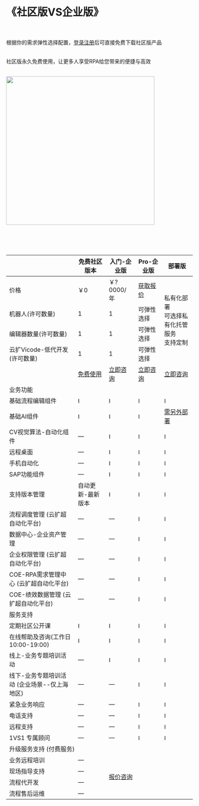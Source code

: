 # 《社区版VS企业版》

<br><br>根据你的需求弹性选择配置，[登录注册](https://auth.encoo.com/Account/Register?ReturnUrl=%2fconnect%2fauthorize%2fcallback%3fclient_id%3dencoo_console_v3%26redirect_uri%3dhttps%253A%252F%252Fconsole.encoo.com%252Fcallback%26response_type%3dcode%26scope%3dopenid%2520profile%2520apigateway%2520offline_access%26state%3d43a4f32cc2fe4b5f906c10e18f5b8d4d%26code_challenge%3dtYhQskRW1PrPByc8_6HdVkUKQ7H8ZnDvmDLXE6QBBIY%26code_challenge_method%3dS256%26response_mode%3dquery)后可直接免费下载社区版产品<br>

<br>社区版永久免费使用，让更多人享受RPA给您带来的便捷与高效<br><br>

<img width = '400'  src ="https://doria-encooacademyimages.oss-cn-shanghai.aliyuncs.com/2022/12/28/16722140831651.jpg"/>



<br><br><br>


<table>
<thead>
  <tr>
    <th></th>
    <th>免费社区版本</th>
    <th>入门-企业版</th>
    <th>Pro-企业版</th>
    <th>部署版</th>
  </tr>
</thead>
<tbody>
  <tr>
    <td>价格</td>
    <td>￥0</td>
    <td>￥?0000/年</td>
    <td><a href="https://www.encoo.com/contactus" target="_blank" rel="noopener noreferrer">获取报价</a></td>
    <td rowspan="4">私有化部署<br>可选择私有化托管服务<br>支持定制</td>
  </tr>
  <tr>
    <td>机器人(许可数量)</td>
    <td>1</td>
    <td>1</td>
    <td>可弹性选择</td>
  </tr>
  <tr>
    <td>编辑器数量(许可数量)</td>
    <td>1</td>
    <td>1</td>
    <td>可弹性选择</td>
  </tr>
  <tr>
    <td>云扩Vicode-低代开发(许可数量)</td>
    <td>1</td>
    <td>1</td>
    <td>可弹性选择</td>
  </tr>
  <tr>
    <td></td>
    <td><a href="https://www.encoo.com/download" target="_blank" rel="noopener noreferrer">免费使用</a></td>
    <td><a href="https://www.encoo.com/contactus" target="_blank" rel="noopener noreferrer">立即咨询</a></td>
    <td><a href="https://www.encoo.com/contactus" target="_blank" rel="noopener noreferrer">立即咨询</a></td>
    <td><a href="https://www.encoo.com/contactus" target="_blank" rel="noopener noreferrer">立即咨询</a></td>
  </tr>
  <tr>
    <td colspan="5">业务功能</td>
  </tr>
  <tr>
    <td>基础流程编辑组件</td>
    <td><img src="https://doria-encooacademyimages.oss-cn-shanghai.aliyuncs.com/2022/12/28/dui-gou.png" alt="Image" width="15" height="15"></td>
    <td><img src="https://doria-encooacademyimages.oss-cn-shanghai.aliyuncs.com/2022/12/28/dui-gou.png" alt="Image" width="15" height="15"></td>
    <td><img src="https://doria-encooacademyimages.oss-cn-shanghai.aliyuncs.com/2022/12/28/dui-gou.png" alt="Image" width="15" height="15"></td>
    <td><img src="https://doria-encooacademyimages.oss-cn-shanghai.aliyuncs.com/2022/12/28/dui-gou.png" alt="Image" width="15" height="15"></td>
  </tr>
  <tr>
    <td>基础AI组件</td>
    <td><img src="https://doria-encooacademyimages.oss-cn-shanghai.aliyuncs.com/2022/12/28/dui-gou.png" alt="Image" width="15" height="15"></td>
    <td><img src="https://doria-encooacademyimages.oss-cn-shanghai.aliyuncs.com/2022/12/28/dui-gou.png" alt="Image" width="15" height="15"></td>
    <td><img src="https://doria-encooacademyimages.oss-cn-shanghai.aliyuncs.com/2022/12/28/dui-gou.png" alt="Image" width="15" height="15"></td>
    <td><a href="https://www.encoo.com/contactus" target="_blank" rel="noopener noreferrer">需另外部署</a></td>
  </tr>
  <tr>
    <td>CV视觉算法-自动化组件</td>
    <td>—</td>
    <td><img src="https://doria-encooacademyimages.oss-cn-shanghai.aliyuncs.com/2022/12/28/dui-gou.png" alt="Image" width="15" height="15"></td>
    <td><img src="https://doria-encooacademyimages.oss-cn-shanghai.aliyuncs.com/2022/12/28/dui-gou.png" alt="Image" width="15" height="15"></td>
    <td><img src="https://doria-encooacademyimages.oss-cn-shanghai.aliyuncs.com/2022/12/28/dui-gou.png" alt="Image" width="15" height="15"></td>
  </tr>
  <tr>
    <td>远程桌面</td>
    <td>—</td>
    <td><img src="https://doria-encooacademyimages.oss-cn-shanghai.aliyuncs.com/2022/12/28/dui-gou.png" alt="Image" width="15" height="15"></td>
    <td><img src="https://doria-encooacademyimages.oss-cn-shanghai.aliyuncs.com/2022/12/28/dui-gou.png" alt="Image" width="15" height="15"></td>
    <td><img src="https://doria-encooacademyimages.oss-cn-shanghai.aliyuncs.com/2022/12/28/dui-gou.png" alt="Image" width="15" height="15"></td>
  </tr>
  <tr>
    <td>手机自动化</td>
    <td>—</td>
    <td><img src="https://doria-encooacademyimages.oss-cn-shanghai.aliyuncs.com/2022/12/28/dui-gou.png" alt="Image" width="15" height="15"></td>
    <td><img src="https://doria-encooacademyimages.oss-cn-shanghai.aliyuncs.com/2022/12/28/dui-gou.png" alt="Image" width="15" height="15"></td>
    <td><img src="https://doria-encooacademyimages.oss-cn-shanghai.aliyuncs.com/2022/12/28/dui-gou.png" alt="Image" width="15" height="15"></td>
  </tr>
  <tr>
    <td>SAP功能组件</td>
    <td>—</td>
    <td><img src="https://doria-encooacademyimages.oss-cn-shanghai.aliyuncs.com/2022/12/28/dui-gou.png" alt="Image" width="15" height="15"></td>
    <td><img src="https://doria-encooacademyimages.oss-cn-shanghai.aliyuncs.com/2022/12/28/dui-gou.png" alt="Image" width="15" height="15"></td>
    <td><img src="https://doria-encooacademyimages.oss-cn-shanghai.aliyuncs.com/2022/12/28/dui-gou.png" alt="Image" width="15" height="15"></td>
  </tr>
  <tr>
    <td>支持版本管理</td>
    <td>自动更新-最新版本</td>
    <td><img src="https://doria-encooacademyimages.oss-cn-shanghai.aliyuncs.com/2022/12/28/dui-gou.png" alt="Image" width="15" height="15"></td>
    <td><img src="https://doria-encooacademyimages.oss-cn-shanghai.aliyuncs.com/2022/12/28/dui-gou.png" alt="Image" width="15" height="15"></td>
    <td><img src="https://doria-encooacademyimages.oss-cn-shanghai.aliyuncs.com/2022/12/28/dui-gou.png" alt="Image" width="15" height="15"></td>
  </tr>
  <tr>
    <td>流程调度管理 (云扩超自动化平台)</td>
    <td>—</td>
    <td>—</td>
    <td><img src="https://doria-encooacademyimages.oss-cn-shanghai.aliyuncs.com/2022/12/28/dui-gou.png" alt="Image" width="15" height="15"></td>
    <td><img src="https://doria-encooacademyimages.oss-cn-shanghai.aliyuncs.com/2022/12/28/dui-gou.png" alt="Image" width="15" height="15"></td>
  </tr>
  <tr>
    <td>数据中心-企业资产管理</td>
    <td>—</td>
    <td>—</td>
    <td><img src="https://doria-encooacademyimages.oss-cn-shanghai.aliyuncs.com/2022/12/28/dui-gou.png" alt="Image" width="15" height="15"></td>
    <td><img src="https://doria-encooacademyimages.oss-cn-shanghai.aliyuncs.com/2022/12/28/dui-gou.png" alt="Image" width="15" height="15"></td>
  </tr>
  <tr>
    <td>企业权限管理 (云扩超自动化平台)</td>
    <td>—</td>
    <td>—</td>
    <td><img src="https://doria-encooacademyimages.oss-cn-shanghai.aliyuncs.com/2022/12/28/dui-gou.png" alt="Image" width="15" height="15"></td>
    <td><img src="https://doria-encooacademyimages.oss-cn-shanghai.aliyuncs.com/2022/12/28/dui-gou.png" alt="Image" width="15" height="15"></td>
  </tr>
  <tr>
    <td>COE-RPA需求管理中心 (云扩超自动化平台)</td>
    <td>—</td>
    <td>—</td>
    <td><img src="https://doria-encooacademyimages.oss-cn-shanghai.aliyuncs.com/2022/12/28/dui-gou.png" alt="Image" width="15" height="15"></td>
    <td><img src="https://doria-encooacademyimages.oss-cn-shanghai.aliyuncs.com/2022/12/28/dui-gou.png" alt="Image" width="15" height="15"></td>
  </tr>
  <tr>
    <td>COE-绩效数据管理 (云扩超自动化平台)</td>
    <td>—</td>
    <td>—</td>
    <td><img src="https://doria-encooacademyimages.oss-cn-shanghai.aliyuncs.com/2022/12/28/dui-gou.png" alt="Image" width="15" height="15"></td>
    <td><img src="https://doria-encooacademyimages.oss-cn-shanghai.aliyuncs.com/2022/12/28/dui-gou.png" alt="Image" width="15" height="15"></td>
  </tr>
  <tr>
    <td colspan="5">服务支持</td>
  </tr>
  <tr>
    <td>定期社区公开课</td>
    <td><img src="https://doria-encooacademyimages.oss-cn-shanghai.aliyuncs.com/2022/12/28/dui-gou.png" alt="Image" width="15" height="15"></td>
    <td><img src="https://doria-encooacademyimages.oss-cn-shanghai.aliyuncs.com/2022/12/28/dui-gou.png" alt="Image" width="15" height="15"></td>
    <td><img src="https://doria-encooacademyimages.oss-cn-shanghai.aliyuncs.com/2022/12/28/dui-gou.png" alt="Image" width="15" height="15"></td>
    <td><img src="https://doria-encooacademyimages.oss-cn-shanghai.aliyuncs.com/2022/12/28/dui-gou.png" alt="Image" width="15" height="15"></td>
  </tr>
  <tr>
    <td>在线帮助及咨询(工作日 10:00-19:00)</td>
    <td><img src="https://doria-encooacademyimages.oss-cn-shanghai.aliyuncs.com/2022/12/28/dui-gou.png" alt="Image" width="15" height="15"></td>
    <td><img src="https://doria-encooacademyimages.oss-cn-shanghai.aliyuncs.com/2022/12/28/dui-gou.png" alt="Image" width="15" height="15"></td>
    <td><img src="https://doria-encooacademyimages.oss-cn-shanghai.aliyuncs.com/2022/12/28/dui-gou.png" alt="Image" width="15" height="15"></td>
    <td><img src="https://doria-encooacademyimages.oss-cn-shanghai.aliyuncs.com/2022/12/28/dui-gou.png" alt="Image" width="15" height="15"></td>
  </tr>
  <tr>
    <td>线上-业务专题培训活动</td>
    <td>—</td>
    <td><img src="https://doria-encooacademyimages.oss-cn-shanghai.aliyuncs.com/2022/12/28/dui-gou.png" alt="Image" width="15" height="15"></td>
    <td><img src="https://doria-encooacademyimages.oss-cn-shanghai.aliyuncs.com/2022/12/28/dui-gou.png" alt="Image" width="15" height="15"></td>
    <td><img src="https://doria-encooacademyimages.oss-cn-shanghai.aliyuncs.com/2022/12/28/dui-gou.png" alt="Image" width="15" height="15"></td>
  </tr>
  <tr>
    <td>线下-业务专题培训活动 (企业场景--仅上海地区)</td>
    <td>—</td>
    <td>—</td>
    <td><img src="https://doria-encooacademyimages.oss-cn-shanghai.aliyuncs.com/2022/12/28/dui-gou.png" alt="Image" width="15" height="15"></td>
    <td><img src="https://doria-encooacademyimages.oss-cn-shanghai.aliyuncs.com/2022/12/28/dui-gou.png" alt="Image" width="15" height="15"></td>
  </tr>
  <tr>
    <td>紧急业务响应</td>
    <td>—</td>
    <td>—</td>
    <td><img src="https://doria-encooacademyimages.oss-cn-shanghai.aliyuncs.com/2022/12/28/dui-gou.png" alt="Image" width="15" height="15"></td>
    <td><img src="https://doria-encooacademyimages.oss-cn-shanghai.aliyuncs.com/2022/12/28/dui-gou.png" alt="Image" width="15" height="15"></td>
  </tr>
  <tr>
    <td>电话支持</td>
    <td>—</td>
    <td>—</td>
    <td><img src="https://doria-encooacademyimages.oss-cn-shanghai.aliyuncs.com/2022/12/28/dui-gou.png" alt="Image" width="15" height="15"></td>
    <td><img src="https://doria-encooacademyimages.oss-cn-shanghai.aliyuncs.com/2022/12/28/dui-gou.png" alt="Image" width="15" height="15"></td>
  </tr>
  <tr>
    <td>远程支持</td>
    <td>—</td>
    <td>—</td>
    <td><img src="https://doria-encooacademyimages.oss-cn-shanghai.aliyuncs.com/2022/12/28/dui-gou.png" alt="Image" width="15" height="15"></td>
    <td><img src="https://doria-encooacademyimages.oss-cn-shanghai.aliyuncs.com/2022/12/28/dui-gou.png" alt="Image" width="15" height="15"></td>
  </tr>
  <tr>
    <td>1VS1 专属顾问</td>
    <td>—</td>
    <td>—</td>
    <td><img src="https://doria-encooacademyimages.oss-cn-shanghai.aliyuncs.com/2022/12/28/dui-gou.png" alt="Image" width="15" height="15"></td>
    <td><img src="https://doria-encooacademyimages.oss-cn-shanghai.aliyuncs.com/2022/12/28/dui-gou.png" alt="Image" width="15" height="15"></td>
  </tr>
  <tr>
    <td colspan="5">升级服务支持 (付费服务)</td>
  </tr>
  <tr>
    <td>业务远程培训</td>
    <td>—</td>
    <td colspan="3" rowspan="4"><a href="https://www.encoo.com/contactus" target="_blank" rel="noopener noreferrer">报价咨询</a></td>
  </tr>
  <tr>
    <td>现场指导支持</td>
    <td>—</td>
  </tr>
  <tr>
    <td>流程代开发</td>
    <td>—</td>
  </tr>
  <tr>
    <td>流程售后运维</td>
    <td>—</td>
  </tr>
</tbody>
</table>
